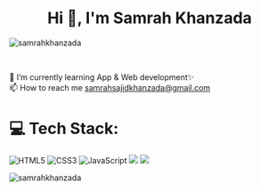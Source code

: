 <h1 align="center">Hi 👋, I'm Samrah Khanzada</h1>

<p align="left"> <img src="https://komarev.com/ghpvc/?username=samrahkhanzada&label=Profile%20views&color=0e75b6&style=flat" alt="samrahkhanzada" /> </p>
<br>

🌱 I’m currently learning App & Web development✨<br>
📫 How to reach me samrahsajidkhanzada@gmail.com

<h1>💻 Tech Stack:</h1> 
<!-- <img align="right" alt="Coding" width="400" src="https://miro.medium.com/v2/resize:fit:1100/1*gReLR6hZjwyBxHmfLN1AVw.gif"> -->

![HTML5](https://img.shields.io/badge/html5-%23E34F26.svg?style=for-the-badge&logo=html5&logoColor=white) ![CSS3](https://img.shields.io/badge/css3-%231572B6.svg?style=for-the-badge&logo=css3&logoColor=white) ![JavaScript](https://img.shields.io/badge/javascript-%23323330.svg?style=for-the-badge&logo=javascript&logoColor=%23F7DF1E)
![](https://github-readme-stats.vercel.app/api/top-langs/?username=samrahkhanzada&theme=dark&hide_border=false&include_all_commits=false&count_private=false&layout=compact)
[![](https://visitcount.itsvg.in/api?id=samrahkhanzada&icon=0&color=0)](https://visitcount.itsvg.in)
<p><img align="center" src="https://github-readme-streak-stats.herokuapp.com/?user=samrahkhanzada&" alt="samrahkhanzada" /></p>
